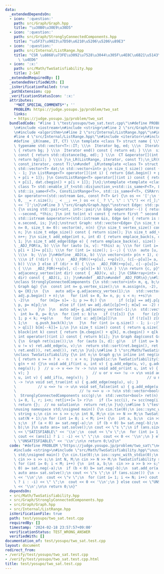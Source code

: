 ```yaml
---
data:
  _extendedDependsOn:
  - icon: ':question:'
    path: src/Graph/Graph.hpp
    title: "\u30B0\u30E9\u30D5"
  - icon: ':question:'
    path: src/Graph/StronglyConnectedComponents.hpp
    title: "\u5F37\u9023\u7D50\u6210\u5206\u5206\u89E3"
  - icon: ':question:'
    path: src/Internal/ListRange.hpp
    title: "CSR \u8868\u73FE\u3092\u7528\u3044\u305F\u4E8C\u6B21\u5143\u914D\u5217\
      \ \u4ED6"
  - icon: ':x:'
    path: src/Math/TwoSatisfiability.hpp
    title: 2-SAT
  _extendedRequiredBy: []
  _extendedVerifiedWith: []
  _isVerificationFailed: true
  _pathExtension: cpp
  _verificationStatusIcon: ':x:'
  attributes:
    '*NOT_SPECIAL_COMMENTS*': ''
    PROBLEM: https://judge.yosupo.jp/problem/two_sat
    links:
    - https://judge.yosupo.jp/problem/two_sat
  bundledCode: "#line 1 \"test/yosupo/two_sat.test.cpp\"\n#define PROBLEM \"https://judge.yosupo.jp/problem/two_sat\"\
    \n#include <iostream>\n#include <string>\n#line 2 \"src/Graph/StronglyConnectedComponents.hpp\"\
    \n#include <algorithm>\n#line 2 \"src/Internal/ListRange.hpp\"\n#include <vector>\n\
    #line 4 \"src/Internal/ListRange.hpp\"\n#include <iterator>\n#include <type_traits>\n\
    #define _LR(name, IT, CT) \\\n template <class T> struct name { \\\n  using Iterator=\
    \ typename std::vector<T>::IT; \\\n  Iterator bg, ed; \\\n  Iterator begin() const\
    \ { return bg; } \\\n  Iterator end() const { return ed; } \\\n  size_t size()\
    \ const { return std::distance(bg, ed); } \\\n  CT &operator[](int i) const {\
    \ return bg[i]; } \\\n }\n_LR(ListRange, iterator, const T);\n_LR(ConstListRange,\
    \ const_iterator, const T);\n#undef _LR\ntemplate <class T> struct CSRArray {\n\
    \ std::vector<T> dat;\n std::vector<int> p;\n size_t size() const { return p.size()\
    \ - 1; }\n ListRange<T> operator[](int i) { return {dat.begin() + p[i], dat.begin()\
    \ + p[i + 1]}; }\n ConstListRange<T> operator[](int i) const { return {dat.cbegin()\
    \ + p[i], dat.cbegin() + p[i + 1]}; }\n};\ntemplate <template <class> class F,\
    \ class T> std::enable_if_t<std::disjunction_v<std::is_same<F<T>, ListRange<T>>,\
    \ std::is_same<F<T>, ConstListRange<T>>, std::is_same<F<T>, CSRArray<T>>>, std::ostream\
    \ &> operator<<(std::ostream &os, const F<T> &r) {\n os << '[';\n for (int _=\
    \ 0, __= r.size(); _ < __; ++_) os << (_ ? \", \" : \"\") << r[_];\n return os\
    \ << ']';\n}\n#line 3 \"src/Graph/Graph.hpp\"\nstruct Edge: std::pair<int, int>\
    \ {\n using std::pair<int, int>::pair;\n Edge &operator--() { return --first,\
    \ --second, *this; }\n int to(int v) const { return first ^ second ^ v; }\n friend\
    \ std::istream &operator>>(std::istream &is, Edge &e) { return is >> e.first >>\
    \ e.second, is; }\n};\nstruct Graph: std::vector<Edge> {\n size_t n;\n Graph(size_t\
    \ n= 0, size_t m= 0): vector(m), n(n) {}\n size_t vertex_size() const { return\
    \ n; }\n size_t edge_size() const { return size(); }\n size_t add_vertex() { return\
    \ n++; }\n size_t add_edge(int s, int d) { return emplace_back(s, d), size() -\
    \ 1; }\n size_t add_edge(Edge e) { return emplace_back(e), size() - 1; }\n#define\
    \ _ADJ_FOR(a, b) \\\n for (auto [u, v]: *this) a; \\\n for (int i= 0; i < n; ++i)\
    \ p[i + 1]+= p[i]; \\\n for (int i= size(); i--;) { \\\n  auto [u, v]= (*this)[i];\
    \ \\\n  b; \\\n }\n#define _ADJ(a, b) \\\n vector<int> p(n + 1), c(size() << !dir);\
    \ \\\n if (!dir) { \\\n  _ADJ_FOR((++p[u], ++p[v]), (c[--p[u]]= a, c[--p[v]]=\
    \ b)) \\\n } else if (dir > 0) { \\\n  _ADJ_FOR(++p[u], c[--p[u]]= a) \\\n } else\
    \ { \\\n  _ADJ_FOR(++p[v], c[--p[v]]= b) \\\n } \\\n return {c, p}\n CSRArray<int>\
    \ adjacency_vertex(int dir) const { _ADJ(v, u); }\n CSRArray<int> adjacency_edge(int\
    \ dir) const { _ADJ(i, i); }\n#undef _ADJ\n#undef _ADJ_FOR\n};\n#line 4 \"src/Graph/StronglyConnectedComponents.hpp\"\
    \nclass StronglyConnectedComponents {\n std::vector<int> m, q, b;\npublic:\n StronglyConnectedComponents(const\
    \ Graph &g) {\n  const int n= g.vertex_size();\n  m.assign(n, -2), b.resize(n),\
    \ q= {0};\n  {\n   auto adj= g.adjacency_vertex(1);\n   std::vector<int> c(adj.p.begin(),\
    \ adj.p.begin() + n);\n   for (int s= 0, k= n, p; s < n; ++s)\n    if (m[s] ==\
    \ -2)\n     for (m[p= s]= -1; p >= 0;) {\n      if (c[p] == adj.p[p + 1]) b[--k]=\
    \ p, p= m[p];\n      else if (int w= adj.dat[c[p]++]; m[w] == -2) m[w]= p, p=\
    \ w;\n     }\n  }\n  auto adj= g.adjacency_vertex(-1);\n  std::vector<char> z(n);\n\
    \  int k= 0, p= 0;\n  for (int s: b)\n   if (!z[s]) {\n    for (z[m[k++]= s]=\
    \ 1; p < k; ++p)\n     for (int u: adj[m[p]])\n      if (!z[u]) z[m[k++]= u]=\
    \ 1;\n    q.push_back(k);\n   }\n  for (int i= q.size() - 1; i--;)\n   while (k\
    \ > q[i]) b[m[--k]]= i;\n }\n size_t size() const { return q.size() - 1; }\n ConstListRange<int>\
    \ block(int k) const { return {m.cbegin() + q[k], m.cbegin() + q[k + 1]}; }\n\
    \ int operator()(int i) const { return b[i]; }\n Graph dag(const Graph &g) const\
    \ {\n  Graph ret(size());\n  for (auto [s, d]: g)\n   if (int u= b[s], v= b[d];\
    \ u != v) ret.add_edge(u, v);\n  return std::sort(ret.begin(), ret.end()), ret.erase(std::unique(ret.begin(),\
    \ ret.end()), ret.end()), ret;\n }\n};\n#line 3 \"src/Math/TwoSatisfiability.hpp\"\
    \nclass TwoSatisfiability {\n int n;\n Graph g;\n inline int neg(int x) const\
    \ { return x >= n ? x - n : x + n; }\npublic:\n TwoSatisfiability(int n): n(n),\
    \ g(n + n) {}\n void add_if(int u, int v) { g.add_edge(u, v), g.add_edge(neg(v),\
    \ neg(u)); }  // u -> v <=> !v -> !u\n void add_or(int u, int v) { add_if(neg(u),\
    \ v); }                             // u or v <=> !u -> v\n void add_nand(int\
    \ u, int v) { add_if(u, neg(v)); }                           // u nand v <=> u\
    \ -> !v\n void set_true(int u) { g.add_edge(neg(u), u); }                    \
    \          // u <=> !u -> u\n void set_false(int u) { g.add_edge(u, neg(u)); }\
    \                             // !u <=> u -> !u\n std::vector<bool> solve() {\n\
    \  StronglyConnectedComponents scc(g);\n  std::vector<bool> ret(n);\n  for (int\
    \ i= 0, l, r; i<n; ret[i++]= l> r)\n   if (l= scc(i), r= scc(neg(i)); l == r)\
    \ return {};  // no solution\n  return ret;\n }\n};\n#line 5 \"test/yosupo/two_sat.test.cpp\"\
    \nusing namespace std;\nsigned main() {\n cin.tie(0);\n ios::sync_with_stdio(0);\n\
    \ string s;\n cin >> s >> s;\n int N, M;\n cin >> N >> M;\n TwoSatisfiability\
    \ sat(N + 1);\n for (int i= 0; i < M; i++) {\n  int a, b;\n  cin >> a >> b >>\
    \ s;\n  if (a < 0) a= sat.neg(-a);\n  if (b < 0) b= sat.neg(-b);\n  sat.add_or(a,\
    \ b);\n }\n auto ans= sat.solve();\n cout << \"s \";\n if (ans.size()) {\n  cout\
    \ << \"SATISFIABLE\" << '\\n';\n  cout << \"v \";\n  for (int i= 1; i <= N; i++)\
    \ cout << (ans[i] ? i : -i) << \" \";\n  cout << 0 << '\\n';\n } else cout <<\
    \ \"UNSATISFIABLE\" << '\\n';\n\n return 0;\n}\n"
  code: "#define PROBLEM \"https://judge.yosupo.jp/problem/two_sat\"\n#include <iostream>\n\
    #include <string>\n#include \"src/Math/TwoSatisfiability.hpp\"\nusing namespace\
    \ std;\nsigned main() {\n cin.tie(0);\n ios::sync_with_stdio(0);\n string s;\n\
    \ cin >> s >> s;\n int N, M;\n cin >> N >> M;\n TwoSatisfiability sat(N + 1);\n\
    \ for (int i= 0; i < M; i++) {\n  int a, b;\n  cin >> a >> b >> s;\n  if (a <\
    \ 0) a= sat.neg(-a);\n  if (b < 0) b= sat.neg(-b);\n  sat.add_or(a, b);\n }\n\
    \ auto ans= sat.solve();\n cout << \"s \";\n if (ans.size()) {\n  cout << \"SATISFIABLE\"\
    \ << '\\n';\n  cout << \"v \";\n  for (int i= 1; i <= N; i++) cout << (ans[i]\
    \ ? i : -i) << \" \";\n  cout << 0 << '\\n';\n } else cout << \"UNSATISFIABLE\"\
    \ << '\\n';\n\n return 0;\n}"
  dependsOn:
  - src/Math/TwoSatisfiability.hpp
  - src/Graph/StronglyConnectedComponents.hpp
  - src/Graph/Graph.hpp
  - src/Internal/ListRange.hpp
  isVerificationFile: true
  path: test/yosupo/two_sat.test.cpp
  requiredBy: []
  timestamp: '2024-02-18 23:57:57+09:00'
  verificationStatus: TEST_WRONG_ANSWER
  verifiedWith: []
documentation_of: test/yosupo/two_sat.test.cpp
layout: document
redirect_from:
- /verify/test/yosupo/two_sat.test.cpp
- /verify/test/yosupo/two_sat.test.cpp.html
title: test/yosupo/two_sat.test.cpp
---
```

